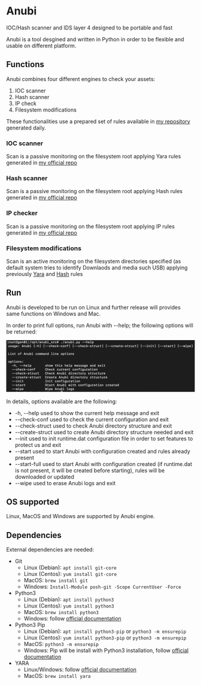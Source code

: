 # Anubi
IOC/Hash scanner and IDS layer 4 designed to be portable and fast

Anubi is a tool desgined and written in Python in order to be flexible and usable on different platform.

## Functions
Anubi combines four different engines to check your assets:
1. IOC scanner
2. Hash scanner
3. IP check
4. Filesystem modifications

These functionalities use a prepared set of rules available in [my repository](https://github.com/kavat/anubi-signatures) generated daily.

### IOC scanner
Scan is a passive monitoring on the filesystem root applying Yara rules generated in [my official repo](https://github.com/kavat/anubi-signatures/tree/main/yara)

### Hash scanner
Scan is a passive monitoring on the filesystem root applying Hash rules generated in [my official repo](https://github.com/kavat/anubi-signatures/tree/main/hash)

### IP checker
Scan is a passive monitoring on the filesystem root applying IP rules generated in [my official repo](https://github.com/kavat/anubi-signatures/tree/main/ip)

### Filesystem modifications
Scan is an active monitoring on the filesystem directories specified (as default system tries to identify Downlaods and media such USB) applying previously [Yara](https://github.com/kavat/anubi-signatures/tree/main/yara) and [Hash](https://github.com/kavat/anubi-signatures/tree/main/hash) rules

## Run
Anubi is developed to be run on Linux and further release will provides same functions on Windows and Mac.

In order to print full options, run Anubi with --help; the following options will be returned:

![Anubu help](images/anubi_help.png)

In details, options available are the following:
*  -h, --help       used to show the current help message and exit
*  --check-conf     used to check the current configuration and exit
*  --check-struct   used to check Anubi directory structure and exit
*  --create-struct  used to create Anubi directory structure needed and exit
*  --init           used to init runtime.dat configuration file in order to set features to protect us and exit
*  --start          used to start Anubi with configuration created and rules already present
*  --start-full     used to start Anubi with configuration created (if runtime.dat is not present, it will be created before starting), rules will be downloaded or updated
*  --wipe           used to erase Anubi logs and exit

## OS supported
Linux, MacOS and Windows are supported by Anubi engine.

## Dependencies
External dependencies are needed:
* Git
  * Linux (Debian): `apt install git-core`
  * Linux (Centos): `yum install git-core`
  * MacOS: `brew install git`
  * Windows: `Install-Module posh-git -Scope CurrentUser -Force`
* Python3
  * Linux (Debian): `apt install python3`
  * Linux (Centos): `yum install python3`
  * MacOS: `brew install python3`
  * Windows: follow [official documentation](https://www.python.org/downloads/windows/)
* Python3 Pip
  * Linux (Debian): `apt install python3-pip` or `python3 -m ensurepip`
  * Linux (Centos): `yum install python3-pip` or `python3 -m ensurepip`
  * MacOS: `python3 -m ensurepip`
  * Windows: Pip will be install with Python3 installation, follow [official documentation](https://www.python.org/downloads/windows/)
* YARA
  * Linux/Windows: follow [official documentation](https://yara.readthedocs.io/en/stable/gettingstarted.html) 
  * MacOS: `brew install yara`
